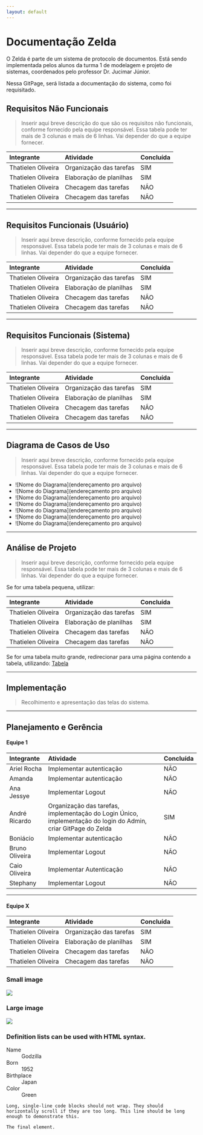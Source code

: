 ```yaml
---
layout: default
---
```

# [](#header-1)Documentação Zelda

O Zelda é parte de um sistema de protocolo de documentos. Está sendo implementada pelos alunos da turma 1 de modelagem e projeto de sistemas, coordenados pelo professor Dr. Jucimar Júnior.

Nessa GitPage, será listada a documentação do sistema, como foi requisitado.

## [](#header-2)Requisitos Não Funcionais

> Inserir aqui breve descrição do que são os requisitos não funcionais, conforme fornecido pela equipe responsável.
Essa tabela pode ter mais de 3 colunas e mais de 6 linhas. Vai depender do que a equipe fornecer.

|     Integrante     | Atividade               | Concluída |
|:-------------------|:------------------------|:----------|
| Thatielen Oliveira | Organização das tarefas |    SIM    |
| Thatielen Oliveira | Elaboração de planilhas |    SIM    |
| Thatielen Oliveira | Checagem das tarefas    |    NÃO    |
| Thatielen Oliveira | Checagem das tarefas    |    NÃO    |

* * *

## [](#header-2)Requisitos Funcionais (Usuário)

> Inserir aqui breve descrição, conforme fornecido pela equipe responsável.
Essa tabela pode ter mais de 3 colunas e mais de 6 linhas. Vai depender do que a equipe fornecer.

|     Integrante     | Atividade               | Concluída |
|:-------------------|:------------------------|:----------|
| Thatielen Oliveira | Organização das tarefas |    SIM    |
| Thatielen Oliveira | Elaboração de planilhas |    SIM    |
| Thatielen Oliveira | Checagem das tarefas    |    NÃO    |
| Thatielen Oliveira | Checagem das tarefas    |    NÃO    |

* * *

## [](#header-2)Requisitos Funcionais (Sistema)

> Inserir aqui breve descrição, conforme fornecido pela equipe responsável.
Essa tabela pode ter mais de 3 colunas e mais de 6 linhas. Vai depender do que a equipe fornecer.

|     Integrante     | Atividade               | Concluída |
|:-------------------|:------------------------|:----------|
| Thatielen Oliveira | Organização das tarefas |    SIM    |
| Thatielen Oliveira | Elaboração de planilhas |    SIM    |
| Thatielen Oliveira | Checagem das tarefas    |    NÃO    |
| Thatielen Oliveira | Checagem das tarefas    |    NÃO    |

* * *

## [](#header-2)Diagrama de Casos de Uso

> Inserir aqui breve descrição, conforme fornecido pela equipe responsável.
Essa tabela pode ter mais de 3 colunas e mais de 6 linhas. Vai depender do que a equipe fornecer.

* ![Nome do Diagrama](endereçamento pro arquivo)
* ![Nome do Diagrama](endereçamento pro arquivo)
* ![Nome do Diagrama](endereçamento pro arquivo)
* ![Nome do Diagrama](endereçamento pro arquivo)
* ![Nome do Diagrama](endereçamento pro arquivo)
* ![Nome do Diagrama](endereçamento pro arquivo)
* ![Nome do Diagrama](endereçamento pro arquivo)

* * *

## [](#header-2)Análise de Projeto

> Inserir aqui breve descrição, conforme fornecido pela equipe responsável.
Essa tabela pode ter mais de 3 colunas e mais de 6 linhas. Vai depender do que a equipe fornecer.

Se for uma tabela pequena, utilizar:

|     Integrante     | Atividade               | Concluída |
|:-------------------|:------------------------|:----------|
| Thatielen Oliveira | Organização das tarefas |    SIM    |
| Thatielen Oliveira | Elaboração de planilhas |    SIM    |
| Thatielen Oliveira | Checagem das tarefas    |    NÃO    |
| Thatielen Oliveira | Checagem das tarefas    |    NÃO    |

Se for uma tabela muito grande, redirecionar para uma página contendo a tabela, utilizando:
[Tabela](www.google.com)

* * *

## [](#header-2)Implementação

> Recolhimento e apresentação das telas do sistema.

* * *

## [](#header-2)Planejamento e Gerência

#### [](#header-4)Equipe 1

|     Integrante     | Atividade               | Concluída |
|:-------------------|:------------------------|:----------|
| Ariel Rocha    | Implementar autenticação |    NÃO    |
| Amanda         | Implementar autenticação |    NÃO    |
| Ana Jessye     | Implementar Logout       |    NÃO    |
| André Ricardo  | Organização das tarefas, implementação do Login Único, implementação do login do Admin, criar GitPage do Zelda |    SIM    |
| Boniácio       | Implementar autenticação |    NÃO    |
| Bruno Oliveira | Implementar Logout       |    NÃO    |
| Caio Oliveira  | Implementar Autenticação |    NÃO    |
| Stephany       | Implementar Logout       |    NÃO    |



* * *

#### [](#header-4)Equipe X

|     Integrante     | Atividade               | Concluída |
|:-------------------|:------------------------|:----------|
| Thatielen Oliveira | Organização das tarefas |    SIM    |
| Thatielen Oliveira | Elaboração de planilhas |    SIM    |
| Thatielen Oliveira | Checagem das tarefas    |    NÃO    |
| Thatielen Oliveira | Checagem das tarefas    |    NÃO    |



### Small image

![](https://assets-cdn.github.com/images/icons/emoji/octocat.png)

### Large image

![](https://guides.github.com/activities/hello-world/branching.png)


### Definition lists can be used with HTML syntax.

<dl>
<dt>Name</dt>
<dd>Godzilla</dd>
<dt>Born</dt>
<dd>1952</dd>
<dt>Birthplace</dt>
<dd>Japan</dd>
<dt>Color</dt>
<dd>Green</dd>
</dl>

```
Long, single-line code blocks should not wrap. They should horizontally scroll if they are too long. This line should be long enough to demonstrate this.
```

```
The final element.
```

